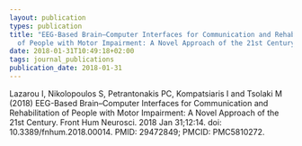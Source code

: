 ```yaml
---
layout: publication
types: publication
title: "EEG-Based Brain–Computer Interfaces for Communication and Rehabilitation
  of People with Motor Impairment: A Novel Approach of the 21st Century"
date: 2018-01-31T10:49:18+02:00
tags: journal_publications
publication_date: 2018-01-31
---
```

<p>Lazarou I, Nikolopoulos S, Petrantonakis PC, Kompatsiaris I and Tsolaki M (2018) EEG-Based Brain–Computer Interfaces for Communication and Rehabilitation of People with Motor Impairment: A Novel Approach of the 21st Century. Front Hum Neurosci. 2018 Jan 31;12:14. doi: 10.3389/fnhum.2018.00014. PMID: 29472849; PMCID: PMC5810272.</p>